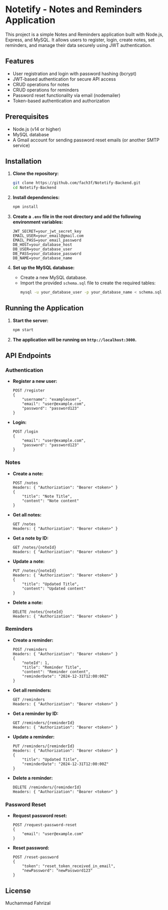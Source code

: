 # Notetify - Notes and Reminders Application

This project is a simple Notes and Reminders application built with Node.js, Express, and MySQL. It allows users to register, login, create notes, set reminders, and manage their data securely using JWT authentication.

## Features
- User registration and login with password hashing (bcrypt)
- JWT-based authentication for secure API access
- CRUD operations for notes
- CRUD operations for reminders
- Password reset functionality via email (nodemailer)
- Token-based authentication and authorization

## Prerequisites
- Node.js (v14 or higher)
- MySQL database
- A Gmail account for sending password reset emails (or another SMTP service)

## Installation

1. **Clone the repository:**
    ```sh
    git clone https://github.com/fach3f/Notetify-Backend.git
    cd Notetify-Backend
    ```

2. **Install dependencies:**
    ```sh
    npm install
    ```

3. **Create a `.env` file in the root directory and add the following environment variables:**
    ```
    JWT_SECRET=your_jwt_secret_key
    EMAIL_USER=your_email@gmail.com
    EMAIL_PASS=your_email_password
    DB_HOST=your_database_host
    DB_USER=your_database_user
    DB_PASS=your_database_password
    DB_NAME=your_database_name
    ```

4. **Set up the MySQL database:**
    - Create a new MySQL database.
    - Import the provided `schema.sql` file to create the required tables:
        ```sh
        mysql -u your_database_user -p your_database_name < schema.sql
        ```

## Running the Application

1. **Start the server:**
    ```sh
    npm start
    ```

2. **The application will be running on `http://localhost:3000`.**

## API Endpoints

### Authentication

- **Register a new user:**
    ```
    POST /register
    {
        "username": "exampleuser",
        "email": "user@example.com",
        "password": "password123"
    }
    ```

- **Login:**
    ```
    POST /login
    {
        "email": "user@example.com",
        "password": "password123"
    }
    ```

### Notes

- **Create a note:**
    ```
    POST /notes
    Headers: { "Authorization": "Bearer <token>" }
    {
        "title": "Note Title",
        "content": "Note content"
    }
    ```

- **Get all notes:**
    ```
    GET /notes
    Headers: { "Authorization": "Bearer <token>" }
    ```

- **Get a note by ID:**
    ```
    GET /notes/{noteId}
    Headers: { "Authorization": "Bearer <token>" }
    ```

- **Update a note:**
    ```
    PUT /notes/{noteId}
    Headers: { "Authorization": "Bearer <token>" }
    {
        "title": "Updated Title",
        "content": "Updated content"
    }
    ```

- **Delete a note:**
    ```
    DELETE /notes/{noteId}
    Headers: { "Authorization": "Bearer <token>" }
    ```

### Reminders

- **Create a reminder:**
    ```
    POST /reminders
    Headers: { "Authorization": "Bearer <token>" }
    {
        "noteId": 1,
        "title": "Reminder Title",
        "content": "Reminder content",
        "reminderDate": "2024-12-31T12:00:00Z"
    }
    ```

- **Get all reminders:**
    ```
    GET /reminders
    Headers: { "Authorization": "Bearer <token>" }
    ```

- **Get a reminder by ID:**
    ```
    GET /reminders/{reminderId}
    Headers: { "Authorization": "Bearer <token>" }
    ```

- **Update a reminder:**
    ```
    PUT /reminders/{reminderId}
    Headers: { "Authorization": "Bearer <token>" }
    {
        "title": "Updated Title",
        "reminderDate": "2024-12-31T12:00:00Z"
    }
    ```

- **Delete a reminder:**
    ```
    DELETE /reminders/{reminderId}
    Headers: { "Authorization": "Bearer <token>" }
    ```

### Password Reset

- **Request password reset:**
    ```
    POST /request-password-reset
    {
        "email": "user@example.com"
    }
    ```

- **Reset password:**
    ```
    POST /reset-password
    {
        "token": "reset_token_received_in_email",
        "newPassword": "newPassword123"
    }
    ```

## License
Muchammad Fahrizal
